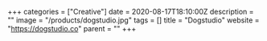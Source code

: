 +++
categories = ["Creative"]
date = 2020-08-17T18:10:00Z
description = ""
image = "/products/dogstudio.jpg"
tags = []
title = "Dogstudio"
website = "https://dogstudio.co"
parent = ""
+++
